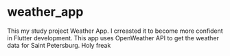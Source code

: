 # weather_app

This my study project Weather App. I crreasted it to become more confident in Flutter development. This app uses OpenWeather API to get the weather data for Saint Petersburg.
Holy freak